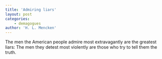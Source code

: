 ```yaml
---
title: 'Admiring liars'
layout: post
categories:
    - demagogues
author: 'H. L. Mencken'
---
```


The men the American people admire most extravagantly are the greatest liars: The men they detest most violently are those who try to tell them the truth.